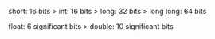 short: 16 bits > int: 16 bits > long: 32 bits > long long: 64 bits

float: 6 significant bits > double: 10 significant bits